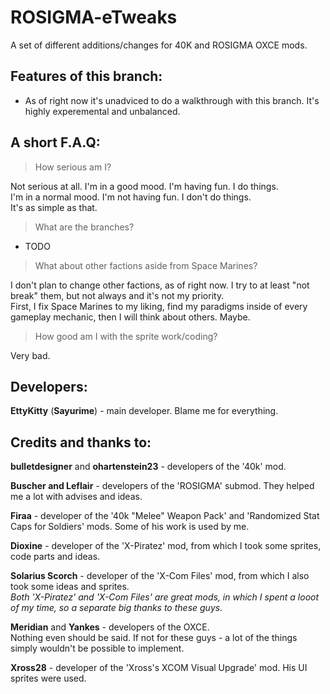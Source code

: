 # ROSIGMA-eTweaks
A set of different additions/changes for 40K and ROSIGMA OXCE mods.

## Features of this branch:
- As of right now it's unadviced to do a walkthrough with this branch. It's highly experemental and unbalanced.

## A short F.A.Q:
> How serious am I?

Not serious at all.
I'm in a good mood. I'm having fun. I do things.  
I'm in a normal mood. I'm not having fun. I don't do things.  
It's as simple as that.

> What are the branches?

- TODO

> What about other factions aside from Space Marines?

I don't plan to change other factions, as of right now. I try to at least "not break" them, but not always and it's not my priority.  
First, I fix Space Marines to my liking, find my paradigms inside of every gameplay mechanic, then I will think about others. Maybe.

> How good am I with the sprite work/coding?

Very bad.

## Developers:
**EttyKitty** (**Sayurime**) - main developer. Blame me for everything.


## Credits and thanks to:
**bulletdesigner** and **ohartenstein23** - developers of the '40k' mod.  

**Buscher and Leflair** - developers of the 'ROSIGMA' submod. They helped me a lot with advises and ideas.  

**Firaa** - developer of the '40k "Melee" Weapon Pack' and 'Randomized Stat Caps for Soldiers' mods. Some of his work is used by me.  

**Dioxine** - developer of the 'X-Piratez' mod, from which I took some sprites, code parts and ideas.  

**Solarius Scorch** - developer of the 'X-Com Files' mod, from which I also took some ideas and sprites.  
*Both 'X-Piratez' and 'X-Com Files' are great mods, in which I spent a looot of my time, so a separate big thanks to these guys.*

**Meridian** and **Yankes** - developers of the OXCE.  
Nothing even should be said. If not for these guys - a lot of the things simply wouldn't be possible to implement.  

**Xross28** - developer of the 'Xross's XCOM Visual Upgrade' mod. His UI sprites were used.  